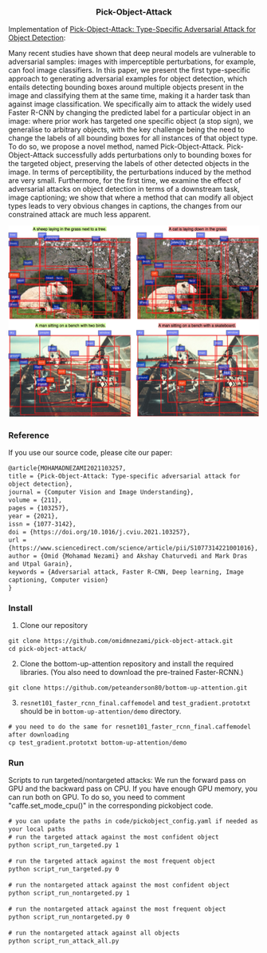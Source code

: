 <h3 align="center">
<p>Pick-Object-Attack
</h3>

Implementation of [Pick-Object-Attack: Type-Specific Adversarial Attack for Object Detection](https://arxiv.org/abs/2006.03184):

Many recent studies have shown that deep neural models are vulnerable to adversarial samples: images with imperceptible perturbations, for example, can fool image classifiers.  In this paper, we present the first type-specific approach to generating adversarial examples for object detection, which entails detecting bounding boxes around multiple objects present in the image and classifying them at the same time, making it a harder task than against image classification.  We specifically aim to attack the widely used Faster R-CNN by changing the predicted label for a particular object in an image: where prior work has targeted one specific object (a stop sign), we generalise to arbitrary objects, with the key challenge being the need to change the labels of all bounding boxes for all instances of that object type.  To do so, we propose a novel method, named Pick-Object-Attack.  Pick-Object-Attack successfully adds perturbations only to bounding boxes for the targeted object, preserving the labels of other detected objects in the image. In terms of perceptibility, the perturbations induced by the method are very small.  Furthermore, for the first time, we examine the effect of adversarial attacks on object detection in terms of a downstream task, image captioning;  we show that where a method that can modify all object types leads to very obvious changes in captions, the changes from our constrained attack are much less apparent.

<p align="center">
<img src="img/example_caption.png" width=800 high=600>
</p>

### Reference
If you use our source code, please cite our paper:
```
@article{MOHAMADNEZAMI2021103257,
title = {Pick-Object-Attack: Type-specific adversarial attack for object detection},
journal = {Computer Vision and Image Understanding},
volume = {211},
pages = {103257},
year = {2021},
issn = {1077-3142},
doi = {https://doi.org/10.1016/j.cviu.2021.103257},
url = {https://www.sciencedirect.com/science/article/pii/S1077314221001016},
author = {Omid {Mohamad Nezami} and Akshay Chaturvedi and Mark Dras and Utpal Garain},
keywords = {Adversarial attack, Faster R-CNN, Deep learning, Image captioning, Computer vision}
}
```

### Install

1. Clone our repository
```buildoutcfg
git clone https://github.com/omidmnezami/pick-object-attack.git
cd pick-object-attack/
```

2. Clone the bottom-up-attention repository and install the required libraries.
(You also need to download the pre-trained Faster-RCNN.)
```buildoutcfg
git clone https://github.com/peteanderson80/bottom-up-attention.git
```

3. ``resnet101_faster_rcnn_final.caffemodel`` and ``test_gradient.prototxt`` should be in ``bottom-up-attention/demo`` directory.
```buildoutcfg
# you need to do the same for resnet101_faster_rcnn_final.caffemodel after downloading
cp test_gradient.prototxt bottom-up-attention/demo
```
 
 
### Run
Scripts to run targeted/nontargeted attacks:
We run the forward pass on GPU and the backward pass on CPU.
If you have enough GPU memory, you can run both on GPU. To do so, you need to comment "caffe.set_mode_cpu()" in the corresponding pickobject code.
```buildoutcfg
# you can update the paths in code/pickobject_config.yaml if needed as your local paths
# run the targeted attack against the most confident object
python script_run_targeted.py 1

# run the targeted attack against the most frequent object
python script_run_targeted.py 0

# run the nontargeted attack against the most confident object
python script_run_nontargeted.py 1

# run the nontargeted attack against the most frequent object
python script_run_nontargeted.py 0

# run the nontargeted attack against all objects
python script_run_attack_all.py
```
